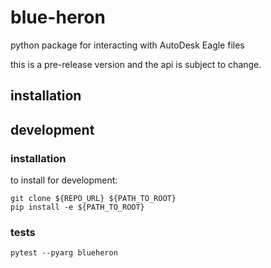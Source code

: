 # blue-heron
python package for interacting with AutoDesk Eagle files

this is a pre-release version and the api is subject to change.

## installation


## development

### installation
to install for development:
```
git clone ${REPO_URL} ${PATH_TO_ROOT}
pip install -e ${PATH_TO_ROOT}
```

### tests
```
pytest --pyarg blueheron
```
